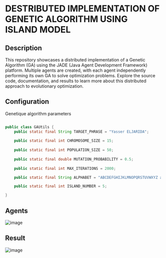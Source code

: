 
# DESTRIBUTED IMPLEMENTATION OF GENETIC ALGORITHM USING ISLAND MODEL
## Description

This repository showcases a distributed implementation of a Genetic Algorithm (GA) using the JADE (Java Agent Development Framework) platform. Multiple agents are created, with each agent independently performing its own GA to solve optimization problems. Explore the source code, documentation, and results to learn more about this distributed approach to evolutionary optimization.

## Configuration

Genetique algorithm parameters

```java

public class GAUtils {
    public static final String TARGET_PHRASE = "Yasser ELJARIDA";
    
    public static final int CHROMOSOME_SIZE = 15;
    
    public static final int POPULATION_SIZE = 50;
    
    public static final double MUTATION_PROBABILITY = 0.5;
    
    public static final int MAX_ITERATIONS = 2000;

    public static final String ALPHABET = "ABCDEFGHIJKLMNOPQRSTUVWXYZ abcdefghijklmnopqrstuvwxyz";

    public static final int ISLAND_NUMBER = 5;

}

```
## Agents

![image](https://github.com/YasserElj/Distributed_Island-Model_Genetic_Algorithms/assets/61060853/93b342f3-81fa-4edd-a9d8-51c47fb986ec)

## Result

![image](https://github.com/YasserElj/Distributed_Island-Model_Genetic_Algorithms/assets/61060853/5aa6cc5d-9b34-4ce1-adc4-0527e9254b82)
